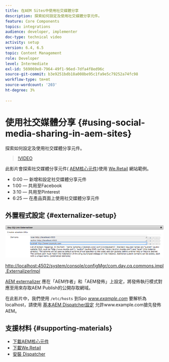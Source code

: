 ```yaml
---
title: 在AEM Sites中使用社交媒體分享
description: 探索如何設定及使用社交媒體分享元件。
feature: Core Components
topics: integrations
audience: developer, implementer
doc-type: technical video
activity: setup
version: 6.4, 6.5
topic: Content Management
role: Developer
level: Intermediate
exl-id: 569069e8-7964-49f1-96ed-7dfa4f8ed96c
source-git-commit: b3e9251bdb18a008be95c1fa9e5c79252a74fc98
workflow-type: tm+mt
source-wordcount: '203'
ht-degree: 3%

---
```


# 使用社交媒體分享 {#using-social-media-sharing-in-aem-sites}

探索如何設定及使用社交媒體分享元件。

>[!VIDEO](https://video.tv.adobe.com/v/18897?quality=12&learn=on)

此影片會探索社交媒體分享元件( [AEM核心元件](https://experienceleague.adobe.com/docs/experience-manager-core-components/using/introduction.html))使用 [We.Retail](https://github.com/Adobe-Marketing-Cloud/aem-sample-we-retail#weretail) 網站範例。

* 0:00 — 新增和設定社交媒體分享元件
* 1:00 — 共用至Facebook
* 3:10 — 共用至Pinterest
* 6:25 — 在產品頁面上使用社交媒體分享元件

## 外置程式設定 {#externalizer-setup}

![Day CQ Link Externalizer](assets/externalizer.png)

[http://localhost:4502/system/console/configMgr/com.day.cq.commons.impl.ExternalizerImpl](http://localhost:4502/system/console/configMgr/com.day.cq.commons.impl.ExternalizerImpl)

[AEM externalizer](https://helpx.adobe.com/experience-manager/6-5/sites/developing/using/externalizer.html) 應在「AEM作者」和「AEM發佈」上設定，將發佈執行模式對應至用來存取AEM Publish的公開存取網域。

在此影片中，我們使用 `/etc/hosts` 到Spo *www.example.com* 要解析為localhost，請使用 [基本AEM Dispatcher設定](https://experienceleague.adobe.com/docs/experience-manager-dispatcher/using/getting-started/dispatcher-install.html) 允許www.example.com搶先發佈AEM。

## 支援材料 {#supporting-materials}

* [下載AEM核心元件](https://github.com/adobe/aem-core-wcm-components/releases)
* [下載We.Retail](https://github.com/Adobe-Marketing-Cloud/aem-sample-we-retail/releases)
* [安裝 Dispatcher](https://experienceleague.adobe.com/docs/experience-manager-dispatcher/using/getting-started/dispatcher-install.html)
